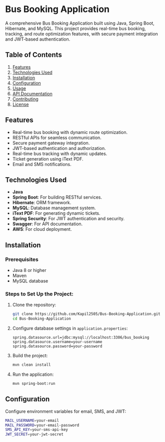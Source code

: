 # Bus Booking Application

A comprehensive Bus Booking Application built using Java, Spring Boot, Hibernate, and MySQL. This project provides real-time bus booking, tracking, and route optimization features, with secure payment integration and JWT-based authentication.

## Table of Contents
1. [Features](#features)
2. [Technologies Used](#technologies-used)
3. [Installation](#installation)
4. [Configuration](#configuration)
5. [Usage](#usage)
6. [API Documentation](#api-documentation)
7. [Contributing](#contributing)
8. [License](#license)

## Features
- Real-time bus booking with dynamic route optimization.
- RESTful APIs for seamless communication.
- Secure payment gateway integration.
- JWT-based authentication and authorization.
- Real-time bus tracking with dynamic updates.
- Ticket generation using iText PDF.
- Email and SMS notifications.

## Technologies Used
- **Java**
- **Spring Boot**: For building RESTful services.
- **Hibernate**: ORM framework.
- **MySQL**: Database management system.
- **iText PDF**: For generating dynamic tickets.
- **Spring Security**: For JWT authentication and security.
- **Swagger**: For API documentation.
- **AWS**: For cloud deployment.

## Installation
### Prerequisites
- Java 8 or higher
- Maven
- MySQL database

### Steps to Set Up the Project:
1. Clone the repository:
    ```bash
    git clone https://github.com/Kapil2505/Bus-Booking-Application.git
    cd Bus-Booking-Application
    ```

2. Configure database settings in `application.properties`:
    ```properties
    spring.datasource.url=jdbc:mysql://localhost:3306/bus_booking
    spring.datasource.username=your-username
    spring.datasource.password=your-password
    ```

3. Build the project:
    ```bash
    mvn clean install
    ```

4. Run the application:
    ```bash
    mvn spring-boot:run
    ```

## Configuration
Configure environment variables for email, SMS, and JWT:
```bash
MAIL_USERNAME=your-email
MAIL_PASSWORD=your-email-password
SMS_API_KEY=your-sms-api-key
JWT_SECRET=your-jwt-secret
